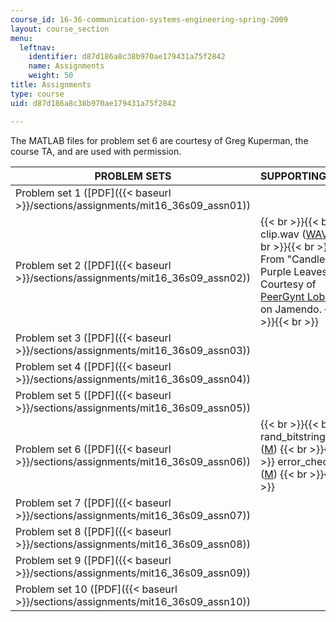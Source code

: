 ```yaml
---
course_id: 16-36-communication-systems-engineering-spring-2009
layout: course_section
menu:
  leftnav:
    identifier: d87d186a8c38b970ae179431a75f2842
    name: Assignments
    weight: 50
title: Assignments
type: course
uid: d87d186a8c38b970ae179431a75f2842

---
```


The MATLAB files for problem set 6 are courtesy of Greg Kuperman, the course TA, and are used with permission.

| PROBLEM SETS | SUPPORTING FILES |
| --- | --- |
| Problem set 1 ([PDF]({{< baseurl >}}/sections/assignments/mit16_36s09_assn01)) | &nbsp; |
| Problem set 2 ([PDF]({{< baseurl >}}/sections/assignments/mit16_36s09_assn02)) |  {{< br >}}{{< br >}} clip.wav ([WAV](/coursemedia/16-36-communication-systems-engineering-spring-2009/115556d677e1c7945509f80fb12995a3_clip.wav)) {{< br >}}{{< br >}} From "Candles & Purple Leaves." Courtesy of [PeerGynt Lobogris](http://www.jamendo.com/en/track/395904) on Jamendo. {{< br >}}{{< br >}}  |
| Problem set 3 ([PDF]({{< baseurl >}}/sections/assignments/mit16_36s09_assn03)) | &nbsp; |
| Problem set 4 ([PDF]({{< baseurl >}}/sections/assignments/mit16_36s09_assn04)) | &nbsp; |
| Problem set 5 ([PDF]({{< baseurl >}}/sections/assignments/mit16_36s09_assn05)) | &nbsp; |
| Problem set 6 ([PDF]({{< baseurl >}}/sections/assignments/mit16_36s09_assn06)) |  {{< br >}}{{< br >}} rand\_bitstring.m ([M](/courses/aeronautics-and-astronautics/16-36-communication-systems-engineering-spring-2009/assignments/rand_bitstring.m)) {{< br >}}{{< br >}} error\_check.m ([M](/courses/aeronautics-and-astronautics/16-36-communication-systems-engineering-spring-2009/assignments/error_check.m)) {{< br >}}{{< br >}}  |
| Problem set 7 ([PDF]({{< baseurl >}}/sections/assignments/mit16_36s09_assn07)) | &nbsp; |
| Problem set 8 ([PDF]({{< baseurl >}}/sections/assignments/mit16_36s09_assn08)) | &nbsp; |
| Problem set 9 ([PDF]({{< baseurl >}}/sections/assignments/mit16_36s09_assn09)) | &nbsp; |
| Problem set 10 ([PDF]({{< baseurl >}}/sections/assignments/mit16_36s09_assn10)) |